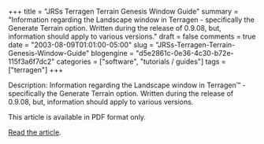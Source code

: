 +++
title = "JRSs Terragen Terrain Genesis Window Guide"
summary = "Information regarding the Landscape window in Terragen - specifically the Generate Terrain option. Written during the release of 0.9.08, but, information should apply to various versions."
draft = false
comments = true
date = "2003-08-09T01:01:00-05:00"
slug = "JRSs-Terragen-Terrain-Genesis-Window-Guide"
blogengine = "d5e2861c-0e36-4c30-b72e-115f3a6f7dc2"
categories = ["software", "tutorials / guides"]
tags = ["terragen"]
+++

<p>
Description: Information regarding the Landscape window in Terragen&trade; - specifically the Generate Terrain option. Written during the release of 0.9.08, but, information should apply to various versions.
</p>
<p>
This article is available in PDF format only.
</p>
<p>
<a href="/files/terragen/terragenterrain.pdf" target="_blank">Read the article</a>.
</p>

